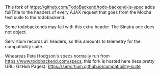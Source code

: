 This fork of https://github.com/TodoBackend/todo-backend-js-spec adds fullTitle to the headers of every AJAX request that goes from the Mocha test suite to the todobackend.

Some todobackends may fail with this extra header. The Sinatra one does not object. 

Servirtium records all headers, so this amounts to telemetry for the compatibility suite.

Wheareas Pete Hodgson's specs normally run from https://www.todobackend.com/specs, this fork is hosted here (less pretty URL; GitHub Pages): https://servirtium.github.io/compatibility-suite